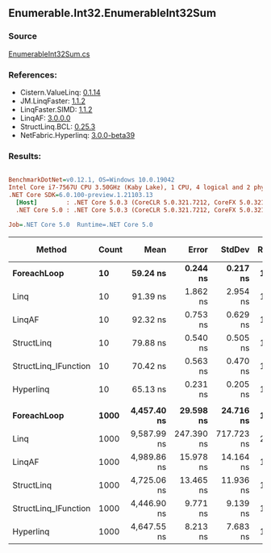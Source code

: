 ﻿## Enumerable.Int32.EnumerableInt32Sum

### Source
[EnumerableInt32Sum.cs](../LinqBenchmarks/Enumerable/Int32/EnumerableInt32Sum.cs)

### References:
- Cistern.ValueLinq: [0.1.14](https://www.nuget.org/packages/Cistern.ValueLinq/0.1.14)
- JM.LinqFaster: [1.1.2](https://www.nuget.org/packages/JM.LinqFaster/1.1.2)
- LinqFaster.SIMD: [1.1.2](https://www.nuget.org/packages/LinqFaster.SIMD/1.0.3)
- LinqAF: [3.0.0.0](https://www.nuget.org/packages/LinqAF/3.0.0.0)
- StructLinq.BCL: [0.25.3](https://www.nuget.org/packages/StructLinq.BCL/0.25.3)
- NetFabric.Hyperlinq: [3.0.0-beta39](https://www.nuget.org/packages/NetFabric.Hyperlinq/3.0.0-beta39)

### Results:
``` ini

BenchmarkDotNet=v0.12.1, OS=Windows 10.0.19042
Intel Core i7-7567U CPU 3.50GHz (Kaby Lake), 1 CPU, 4 logical and 2 physical cores
.NET Core SDK=6.0.100-preview.1.21103.13
  [Host]        : .NET Core 5.0.3 (CoreCLR 5.0.321.7212, CoreFX 5.0.321.7212), X64 RyuJIT
  .NET Core 5.0 : .NET Core 5.0.3 (CoreCLR 5.0.321.7212, CoreFX 5.0.321.7212), X64 RyuJIT

Job=.NET Core 5.0  Runtime=.NET Core 5.0  

```
|               Method | Count |        Mean |      Error |     StdDev | Ratio | RatioSD |  Gen 0 | Gen 1 | Gen 2 | Allocated |
|--------------------- |------ |------------:|-----------:|-----------:|------:|--------:|-------:|------:|------:|----------:|
|          **ForeachLoop** |    **10** |    **59.24 ns** |   **0.244 ns** |   **0.217 ns** |  **1.00** |    **0.00** | **0.0191** |     **-** |     **-** |      **40 B** |
|                 Linq |    10 |    91.39 ns |   1.862 ns |   2.954 ns |  1.53 |    0.05 | 0.0191 |     - |     - |      40 B |
|               LinqAF |    10 |    92.32 ns |   0.753 ns |   0.629 ns |  1.56 |    0.01 | 0.0191 |     - |     - |      40 B |
|           StructLinq |    10 |    79.88 ns |   0.540 ns |   0.505 ns |  1.35 |    0.01 | 0.0305 |     - |     - |      64 B |
| StructLinq_IFunction |    10 |    70.42 ns |   0.563 ns |   0.470 ns |  1.19 |    0.01 | 0.0191 |     - |     - |      40 B |
|            Hyperlinq |    10 |    65.13 ns |   0.231 ns |   0.205 ns |  1.10 |    0.00 | 0.0191 |     - |     - |      40 B |
|                      |       |             |            |            |       |         |        |       |       |           |
|          **ForeachLoop** |  **1000** | **4,457.40 ns** |  **29.598 ns** |  **24.716 ns** |  **1.00** |    **0.00** | **0.0153** |     **-** |     **-** |      **40 B** |
|                 Linq |  1000 | 9,587.99 ns | 247.390 ns | 717.723 ns |  2.10 |    0.19 | 0.0153 |     - |     - |      40 B |
|               LinqAF |  1000 | 4,989.86 ns |  15.978 ns |  14.164 ns |  1.12 |    0.01 | 0.0153 |     - |     - |      40 B |
|           StructLinq |  1000 | 4,725.06 ns |  13.465 ns |  11.936 ns |  1.06 |    0.01 | 0.0305 |     - |     - |      64 B |
| StructLinq_IFunction |  1000 | 4,446.90 ns |   9.771 ns |   9.139 ns |  1.00 |    0.01 | 0.0153 |     - |     - |      40 B |
|            Hyperlinq |  1000 | 4,647.55 ns |   8.213 ns |   7.683 ns |  1.04 |    0.01 | 0.0153 |     - |     - |      40 B |
